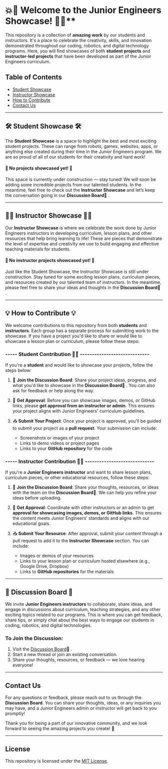 # 💥📣 Welcome to the Junior Engineers Showcase! 🌟🎉**

This repository is a collection of **amazing work** by our students and instructors. It's a place to celebrate the creativity, skills, and innovation demonstrated throughout our coding, robotics, and digital technology programs. Here, you will find showcases of both **student projects** and **instructor-led projects** that have been developed as part of the Junior Engineers curriculum.

## Table of Contents

- [Student Showcase](#student-showcase)
- [Instructor Showcase](#instructor-showcase)
- [How to Contribute](#how-to-contribute)
- [Contact Us](#contact-us)

---
## 🛠️ Student Showcase 🛠️
The **Student Showcase** is a space to highlight the best and most exciting student projects. These can range from robots, games, websites, apps, or anything else created during their time in the Junior Engineers program. We are so proud of all of our students for their creativity and hard work!


#### 🚧 **No projects showcased yet!** 🚧


This space is currently under construction — stay tuned! We will soon be adding some incredible projects from our talented students. In the meantime, feel free to check out the **Instructor Showcase** and let’s keep the conversation going in our **Discussion Board**💬 .

---

## 👩‍🏫 Instructor Showcase 👨‍🏫
Our **Instructor Showcase** is where we celebrate the work done by Junior Engineers instructors in developing curriculum, lesson plans, and other resources that help bring learning to life! These are pieces that demonstrate the level of expertise and creativity we use to build engaging and effective teaching materials for students.


#### 🚧 **No instructor projects showcased yet!** 🚧


Just like the Student Showcase, the Instructor Showcase is still under construction. Stay tuned for some exciting lesson plans, curriculum pieces, and resources created by our talented team of instructors. In the meantime, please feel free to share your ideas and thoughts in the **Discussion Board**💬 .

---

  ## 💡 How to Contribute 💡
  We welcome contributions to this repository from both **students** and **instructors**. Each group has a separate process for submitting work to the showcase. If you have a project you'd like to share or would like to showcase a lesson plan or curriculum, please follow these steps:
  
  ### ----- Student Contribution 🧑‍🎓 -----------------------------
  If you're a **student** and would like to showcase your projects, follow the steps below:
  
  1. 💬 **Join the Discussion Board**: Share your project ideas, progress, and what you'd like to showcase in the **Discussion Board**💬 . You can also ask for feedback or help along the way.
     
  2. 🔄 **Get Approval**: Before you can showcase images, demos, or GitHub links, please **get approval from an instructor or admin**. This ensures your project aligns with Junior Engineers' curriculum guidelines.
  
  3. 📥 **Submit Your Project**: Once your project is approved, you'll be guided to submit your project as a **pull request**. Your submission can include:
     - Screenshots or images of your project
     - Links to demo videos or project pages
     - Links to your **GitHub repository** for the code


### ----- Instructor Contribution 🧑‍💻 -----------------------------

If you're a **Junior Engineers instructor** and want to share lesson plans, curriculum pieces, or other educational resources, follow these steps:

1. 💬 **Join the Discussion Board**: Share your thoughts, resources, or ideas with the team on the **Discussion Board**💬. We can help you refine your ideas before uploading.
   
2. 🔄 **Get Approval**: Coordinate with other instructors or an admin to get **approval for showcasing images, demos, or GitHub links**. This ensures the content meets Junior Engineers' standards and aligns with our educational goals.

3. 📥 **Submit Your Resource**: After approval, submit your content through a pull request to add it to the **Instructor Showcase** section. You can include:
   - Images or demos of your resources
   - Links to your lesson plan or curriculum hosted elsewhere (e.g., Google Drive, Dropbox)
   - Links to **GitHub repositories** for the materials

---

## 💬 Discussion Board 💬 

We invite **Junior Engineers instructors** to collaborate, share ideas, and engage in discussions about curriculum, teaching strategies, and any other exciting topics related to our programs. This is where you can get feedback, share tips, or simply chat about the best ways to engage our students in coding, robotics, and digital technologies.

### To Join the Discussion:

1. Visit the [Discussion Board](https://github.com/jnr-engineers/showcase/discussions)💬 .
2. Start a new thread or join an existing conversation.
3. Share your thoughts, resources, or feedback — we love hearing everyone!

---

## Contact Us

For any questions or feedback, please reach out to us through the **Discussion Board**. You can share your thoughts, ideas, or any inquiries you may have, and a Junior Engineers admin or instructor will get back to you promptly!

Thank you for being a part of our innovative community, and we look forward to seeing the amazing projects you create! 🚀

---

## License
This repository is licensed under the [MIT License](LICENSE).
